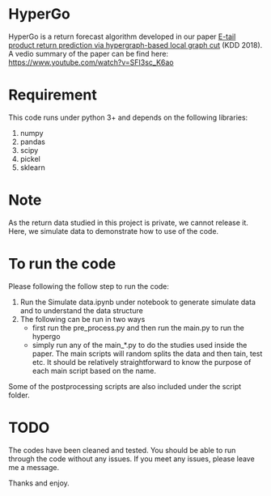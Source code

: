 # HyperGo
HyperGo is a return forecast algorithm developed in our paper [E-tail product return prediction via hypergraph-based local graph cut](https://www.kdd.org/kdd2018/accepted-papers/view/e-tail-product-return-prediction-via-hypergraph-based-local-graph-cut) (KDD 2018). A vedio summary of the paper can be find here: https://www.youtube.com/watch?v=SFI3sc_K6ao

# Requirement
This code runs under python 3+ and depends on the following libraries:

1. numpy
2. pandas
3. scipy
4. pickel
5. sklearn

# Note
As the return data studied in this project is private, we cannot release it. Here, we simulate data to demonstrate how to use of the code. 

# To run the code
Please following the follow step to run the code:
1. Run the Simulate data.ipynb under notebook to generate simulate data and to understand the data structure
2. The following can be run in two ways
    * first run the pre_process.py and then run the main.py to run the hypergo
    * simply run any of the main_*.py to do the studies used inside the paper. The main scripts will random splits the data and then tain, test etc. 
    It should be relatively straightforward to know the purpose of each main script based on the name.
    
Some of the postprocessing scripts are also included under the script folder.

# TODO
The codes have been cleaned and tested. You should be able to run through the code without any issues. If you meet any issues, please leave me a message.

Thanks and enjoy. 
